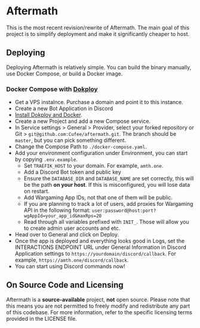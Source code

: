 # Aftermath
This is the most recent revision/rewrite of Aftermath. The main goal of this project is to simplify deployment and make it significantly cheaper to host.

## Deploying
Deploying Aftermath is relatively simple. You can build the binary manually, use Docker Compose, or build a Docker image.

### Docker Compose with [Dokploy](https://dokploy.com/)
- Get a VPS instalnce. Purchase a domain and point it to this instance.
- Create a new Bot Application in Discord
- [Install Dokploy and Docker](https://docs.dokploy.com/get-started/installation).
- Create a new Project and add a new Compose service.
- In Service settings > General > Provider, select your forked repository or Git > `git@github.com:Cufee/aftermath.git`. The branch should be `master`, but you can pick something different.
- Change the Compose Path to `./docker-compose.yaml`.
- Add your environment configuration under Environment, you can start by copying `.env.example`.
  - Set `TRAEFIK_HOST` to your domain. For example, `amth.one`.
  - Add a Discord Bot token and public key
  - Ensure the `DATABASE_DIR` and `DATABASE_NAME` are set correctly, this will be the path **on your host**. If this is misconfigured, you will lose data on restart.
  - Add Wargaming App IDs, not that one of them will be public.
  - If you are planning to track a lot of users, add proxies for Wargaming API in the following format: `user:password@host:port?wgAppId=your_app_id&maxRps=20`
  - Read through all variables prefixed with `INIT_`. Those will allow you to create admin user accounts and etc.
- Head over to General and click on Deploy.
- Once the app is deployed and everything looks good in Logs, set the INTERACTIONS ENDPOINT URL under General Information in Discord Application settings to `https://yourdomain/discord/callback`. For example, `https://amth.one/discord/callback`.
- You can start using Discord commands now!

## On Source Code and Licensing
Aftermath is a **source-available** project, **not** open source. Please note that this means you are not permitted to freely modify and redistribute any part of this codebase. For more information, refer to the specific licensing terms provided in the LICENSE file.